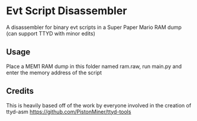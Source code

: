 # Evt Script Disassembler
A disassembler for binary evt scripts in a Super Paper Mario RAM dump (can support TTYD with minor edits)

## Usage
Place a MEM1 RAM dump in this folder named ram.raw, run main.py and enter the memory address of the script

## Credits
This is heavily based off of the work by everyone involved in the creation of ttyd-asm
https://github.com/PistonMiner/ttyd-tools